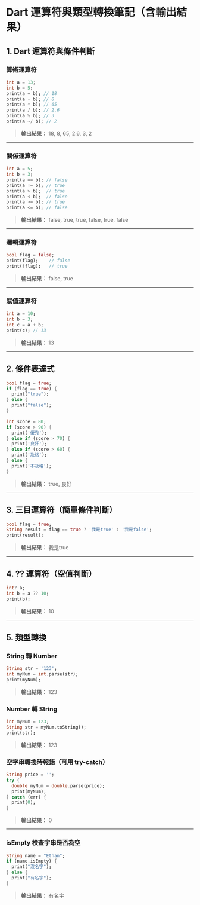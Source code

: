 
# Dart 運算符與類型轉換筆記（含輸出結果）

## 1. Dart 運算符與條件判斷

### 算術運算符

```dart
int a = 13;
int b = 5;
print(a + b); // 18
print(a - b); // 8
print(a * b); // 65
print(a / b); // 2.6
print(a % b); // 3
print(a ~/ b); // 2
```
> **輸出結果：**
> 18, 8, 65, 2.6, 3, 2

---

### 關係運算符

```dart
int a = 5;
int b = 3;
print(a == b); // false
print(a != b); // true
print(a > b);  // true
print(a < b);  // false
print(a >= b); // true
print(a <= b); // false
```
> **輸出結果：**
> false, true, true, false, true, false

---

### 邏輯運算符

```dart
bool flag = false;
print(flag);    // false
print(!flag);   // true
```
> **輸出結果：**
> false, true

---

### 賦值運算符

```dart
int a = 10;
int b = 3;
int c = a + b;
print(c); // 13
```
> **輸出結果：**
> 13

---

## 2. 條件表達式

```dart
bool flag = true;
if (flag == true) {
  print("true");
} else {
  print("false");
}

int score = 80;
if (score > 90) {
  print('優秀');
} else if (score > 70) {
  print('良好');
} else if (score > 60) {
  print('及格');
} else {
  print('不及格');
}
```
> **輸出結果：**
> true, 良好

---

## 3. 三目運算符（簡單條件判斷）

```dart
bool flag = true;
String result = flag == true ? '我是true' : '我是false';
print(result);
```
> **輸出結果：**
> 我是true

---

## 4. ?? 運算符（空值判斷）

```dart
int? a;
int b = a ?? 10;
print(b);
```
> **輸出結果：**
> 10

---

## 5. 類型轉換

### String 轉 Number

```dart
String str = '123';
int myNum = int.parse(str);
print(myNum);
```
> **輸出結果：**
> 123

### Number 轉 String

```dart
int myNum = 123;
String str = myNum.toString();
print(str);
```
> **輸出結果：**
> 123

### 空字串轉換時報錯（可用 try-catch）

```dart
String price = '';
try {
  double myNum = double.parse(price);
  print(myNum);
} catch (err) {
  print(0);
}
```
> **輸出結果：**
> 0

---

### isEmpty 檢查字串是否為空

```dart
String name = "Ethan";
if (name.isEmpty) {
  print("沒名字");
} else {
  print("有名字");
}
```
> **輸出結果：**
> 有名字

